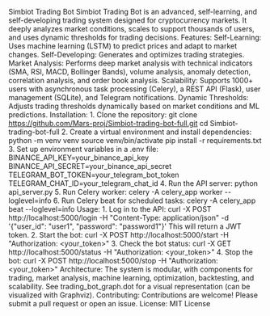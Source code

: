 Simbiot Trading Bot Simbiot Trading Bot is an advanced, self-learning, and self-developing trading system designed for cryptocurrency markets. It deeply analyzes market conditions, scales to support thousands of users, and uses dynamic thresholds for trading decisions. Features: Self-Learning: Uses machine learning (LSTM) to predict prices and adapt to market changes. Self-Developing: Generates and optimizes trading strategies. Market Analysis: Performs deep market analysis with technical indicators (SMA, RSI, MACD, Bollinger Bands), volume analysis, anomaly detection, correlation analysis, and order book analysis. Scalability: Supports 1000+ users with asynchronous task processing (Celery), a REST API (Flask), user management (SQLite), and Telegram notifications. Dynamic Thresholds: Adjusts trading thresholds dynamically based on market conditions and ML predictions. Installation: 1. Clone the repository: git clone https://github.com/Mars-proj/Simbiot-trading-bot-full.git cd Simbiot-trading-bot-full 2. Create a virtual environment and install dependencies: python -m venv venv source venv/bin/activate pip install -r requirements.txt 3. Set up environment variables in a .env file: BINANCE_API_KEY=your_binance_api_key BINANCE_API_SECRET=your_binance_api_secret TELEGRAM_BOT_TOKEN=your_telegram_bot_token TELEGRAM_CHAT_ID=your_telegram_chat_id 4. Run the API server: python api_server.py 5. Run Celery worker: celery -A celery_app worker --loglevel=info 6. Run Celery beat for scheduled tasks: celery -A celery_app beat --loglevel=info Usage: 1. Log in to the API: curl -X POST http://localhost:5000/login -H "Content-Type: application/json" -d '{"user_id": "user1", "password": "password1"}' This will return a JWT token. 2. Start the bot: curl -X POST http://localhost:5000/start -H "Authorization: <your_token>" 3. Check the bot status: curl -X GET http://localhost:5000/status -H "Authorization: <your_token>" 4. Stop the bot: curl -X POST http://localhost:5000/stop -H "Authorization: <your_token>" Architecture: The system is modular, with components for trading, market analysis, machine learning, optimization, backtesting, and scalability. See trading_bot_graph.dot for a visual representation (can be visualized with Graphviz). Contributing: Contributions are welcome! Please submit a pull request or open an issue. License: MIT License
